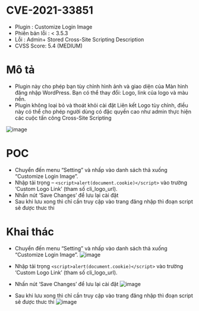 # CVE-2021-33851

- Plugin : Customize Login Image
- Phiên bản lỗi : < 3.5.3
- Lỗi : Admin+ Stored Cross-Site Scripting Description
- CVSS Score: 5.4 (MEDIUM)

# Mô tả

- Plugin này cho phép bạn tùy chỉnh hình ảnh và giao diện của Màn hình đăng nhập WordPress. Bạn có thể thay đổi: Logo, link của logo và màu nền.
- Plugin không loại bỏ và thoát khỏi cài đặt Liên kết Logo tùy chỉnh, điều này có thể cho phép người dùng có đặc quyền cao như admin thực hiện các cuộc tấn công Cross-Site Scripting

![image](https://github.com/Manh130902/wordpress/assets/93723285/c55c92f1-94d9-4b52-a932-312d73e47d87)

# POC

- Chuyển đến menu “Setting” và nhấp vào danh sách thả xuống “Customize Login Image”.
- Nhập tải trọng – `<script>alert(document.cookie)</script>` vào trường ‘Custom Logo Link’ (tham số cli_logo_url).
- Nhấn nút ‘Save Changes’ để lưu lại cài đặt
- Sau khi lưu xong thì chỉ cần truy cập vào trang đăng nhập thì đoạn script sẽ được thưc thi

# Khai thác

- Chuyển đến menu “Setting” và nhấp vào danh sách thả xuống “Customize Login Image”.
![image](https://github.com/Manh130902/wordpress/assets/93723285/cc9d87b1-a7aa-49ed-905f-bc8818e213d0)

- Nhập tải trọng `<script>alert(document.cookie)</script>` vào trường ‘Custom Logo Link’ (tham số cli_logo_url).
- Nhấn nút ‘Save Changes’ để lưu lại cài đặt
![image](https://github.com/Manh130902/wordpress/assets/93723285/50224c9f-c9d7-41fd-8bd5-012435029885)

- Sau khi lưu xong thì chỉ cần truy cập vào trang đăng nhập thì đoạn script sẽ được thưc thi
![image](https://github.com/Manh130902/wordpress/assets/93723285/9f78f2f2-04f5-40d1-8e84-063ae9d2a0e4)
